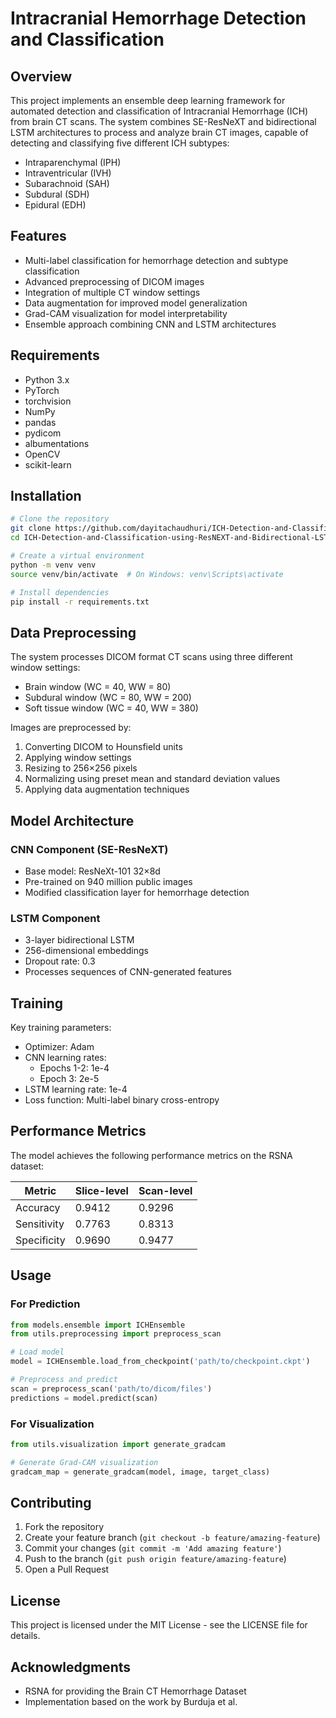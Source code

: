 # Intracranial Hemorrhage Detection and Classification

## Overview
This project implements an ensemble deep learning framework for automated detection and classification of Intracranial Hemorrhage (ICH) from brain CT scans. The system combines SE-ResNeXT and bidirectional LSTM architectures to process and analyze brain CT images, capable of detecting and classifying five different ICH subtypes:
- Intraparenchymal (IPH)
- Intraventricular (IVH)
- Subarachnoid (SAH)
- Subdural (SDH)
- Epidural (EDH)

## Features
- Multi-label classification for hemorrhage detection and subtype classification
- Advanced preprocessing of DICOM images
- Integration of multiple CT window settings
- Data augmentation for improved model generalization
- Grad-CAM visualization for model interpretability
- Ensemble approach combining CNN and LSTM architectures

## Requirements
- Python 3.x
- PyTorch
- torchvision
- NumPy
- pandas
- pydicom
- albumentations
- OpenCV
- scikit-learn

## Installation
```bash
# Clone the repository
git clone https://github.com/dayitachaudhuri/ICH-Detection-and-Classification-using-ResNEXT-and-Bidirectional-LSTM
cd ICH-Detection-and-Classification-using-ResNEXT-and-Bidirectional-LSTM

# Create a virtual environment
python -m venv venv
source venv/bin/activate  # On Windows: venv\Scripts\activate

# Install dependencies
pip install -r requirements.txt
```

## Data Preprocessing
The system processes DICOM format CT scans using three different window settings:
- Brain window (WC = 40, WW = 80)
- Subdural window (WC = 80, WW = 200)
- Soft tissue window (WC = 40, WW = 380)

Images are preprocessed by:
1. Converting DICOM to Hounsfield units
2. Applying window settings
3. Resizing to 256×256 pixels
4. Normalizing using preset mean and standard deviation values
5. Applying data augmentation techniques

## Model Architecture
### CNN Component (SE-ResNeXT)
- Base model: ResNeXt-101 32×8d
- Pre-trained on 940 million public images
- Modified classification layer for hemorrhage detection

### LSTM Component
- 3-layer bidirectional LSTM
- 256-dimensional embeddings
- Dropout rate: 0.3
- Processes sequences of CNN-generated features

## Training
Key training parameters:
- Optimizer: Adam
- CNN learning rates:
  - Epochs 1-2: 1e-4
  - Epoch 3: 2e-5
- LSTM learning rate: 1e-4
- Loss function: Multi-label binary cross-entropy

## Performance Metrics
The model achieves the following performance metrics on the RSNA dataset:

| Metric | Slice-level | Scan-level |
|--------|-------------|------------|
| Accuracy | 0.9412 | 0.9296 |
| Sensitivity | 0.7763 | 0.8313 |
| Specificity | 0.9690 | 0.9477 |

## Usage
### For Prediction
```python
from models.ensemble import ICHEnsemble
from utils.preprocessing import preprocess_scan

# Load model
model = ICHEnsemble.load_from_checkpoint('path/to/checkpoint.ckpt')

# Preprocess and predict
scan = preprocess_scan('path/to/dicom/files')
predictions = model.predict(scan)
```

### For Visualization
```python
from utils.visualization import generate_gradcam

# Generate Grad-CAM visualization
gradcam_map = generate_gradcam(model, image, target_class)
```

## Contributing
1. Fork the repository
2. Create your feature branch (`git checkout -b feature/amazing-feature`)
3. Commit your changes (`git commit -m 'Add amazing feature'`)
4. Push to the branch (`git push origin feature/amazing-feature`)
5. Open a Pull Request

## License
This project is licensed under the MIT License - see the LICENSE file for details.

## Acknowledgments
- RSNA for providing the Brain CT Hemorrhage Dataset
- Implementation based on the work by Burduja et al.

